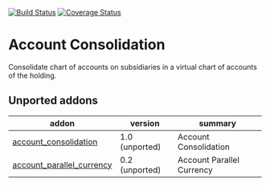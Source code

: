 [![Build Status](https://travis-ci.org/OCA/account-consolidation.svg?branch=master)](https://travis-ci.org/OCA/account-consolidation)
[![Coverage Status](https://img.shields.io/coveralls/OCA/account-consolidation.svg)](https://coveralls.io/r/OCA/account-consolidation?branch=master)

Account Consolidation
=====================

Consolidate chart of accounts on subsidiaries in a virtual chart of accounts of the holding.

[//]: # (addons)
Unported addons
---------------
addon | version | summary
--- | --- | ---
[account_consolidation](__unported__/account_consolidation/) | 1.0 (unported) | Account Consolidation
[account_parallel_currency](__unported__/account_parallel_currency/) | 0.2 (unported) | Account Parallel Currency

[//]: # (end addons)

